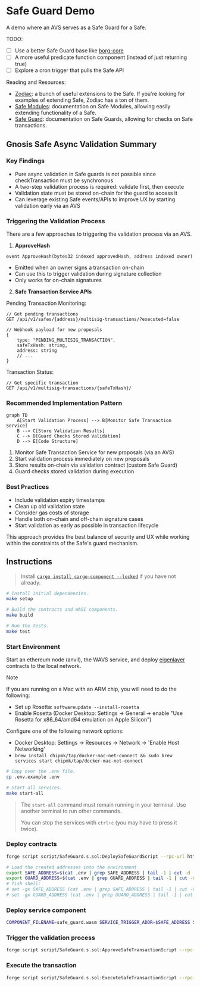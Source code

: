 # Safe Guard Demo

A demo where an AVS serves as a Safe Guard for a Safe.

TODO:

- [ ] Use a better Safe Guard base like [borg-core](https://github.com/MetaLex-Tech/borg-core)
- [ ] A more useful predicate function component (instead of just returning true)
- [ ] Explore a cron trigger that pulls the Safe API

Reading and Resources:

- [Zodiac](https://www.zodiac.wiki/documentation): a bunch of useful extensions to the Safe. If you're looking for examples of extending Safe, Zodiac has a ton of them.
- [Safe Modules](https://docs.safe.global/advanced/smart-account-modules): documentation on Safe Modules, allowing easily extending functionality of a Safe.
- [Safe Guard](https://docs.safe.global/advanced/smart-account-guards): documentation on Safe Guards, allowing for checks on Safe transactions.

## Gnosis Safe Async Validation Summary

### Key Findings

- Pure async validation in Safe guards is not possible since checkTransaction must be synchronous
- A two-step validation process is required: validate first, then execute
- Validation state must be stored on-chain for the guard to access it
- Can leverage existing Safe events/APIs to improve UX by starting validation early via an AVS

### Triggering the Validation Process

There are a few approaches to triggering the validation process via an AVS.

1. **ApproveHash**

```solidity
event ApproveHash(bytes32 indexed approvedHash, address indexed owner)
```

- Emitted when an owner signs a transaction on-chain
- Can use this to trigger validation during signature collection
- Only works for on-chain signatures

2. **Safe Transaction Service APIs**

Pending Transaction Monitoring:

```
// Get pending transactions
GET /api/v1/safes/{address}/multisig-transactions/?executed=false

// Webhook payload for new proposals
{
    type: "PENDING_MULTISIG_TRANSACTION",
    safeTxHash: string,
    address: string
    // ...
}
```

Transaction Status:

```
// Get specific transaction
GET /api/v1/multisig-transactions/{safeTxHash}/
```

### Recommended Implementation Pattern

```mermaid
graph TD
    A[Start Validation Process] --> B[Monitor Safe Transaction Service]
    B --> C[Store Validation Results]
    C --> D[Guard Checks Stored Validation]
    D --> E[Code Structure]
```

1. Monitor Safe Transaction Service for new proposals (via an AVS)
2. Start validation process immediately on new proposals
3. Store results on-chain via validation contract (custom Safe Guard)
4. Guard checks stored validation during execution

### Best Practices

- Include validation expiry timestamps
- Clean up old validation state
- Consider gas costs of storage
- Handle both on-chain and off-chain signature cases
- Start validation as early as possible in transaction lifecycle

This approach provides the best balance of security and UX while working within the constraints of the Safe's guard mechanism.

## Instructions

> Install [`cargo install cargo-component --locked`](https://github.com/bytecodealliance/cargo-component#installation) if you have not already.

```bash
# Install initial dependencies.
make setup

# Build the contracts and WASI components.
make build

# Run the tests.
make test
```

### Start Environment

Start an ethereum node (anvil), the WAVS service, and deploy [eigenlayer](https://www.eigenlayer.xyz/) contracts to the local network.

> [!NOTE]
> If you are running on a Mac with an ARM chip, you will need to do the following:
> - Set up Rosetta: `softwareupdate --install-rosetta`
> - Enable Rosetta (Docker Desktop: Settings -> General -> enable "Use Rosetta for x86_64/amd64 emulation on Apple Silicon")
>
> Configure one of the following network options:
> - Docker Desktop: Settings -> Resources -> Network -> 'Enable Host Networking'
> - `brew install chipmk/tap/docker-mac-net-connect && sudo brew services start chipmk/tap/docker-mac-net-connect`

```bash
# Copy over the .env file.
cp .env.example .env

# Start all services.
make start-all
```

> The `start-all` command must remain running in your terminal. Use another terminal to run other commands.
>
> You can stop the services with `ctrl+c` (you may have to press it twice).

### Deploy contracts

```bash
forge script script/SafeGuard.s.sol:DeploySafeGuardScript --rpc-url http://localhost:8545 --broadcast

# Load the created addresses into the environment
export SAFE_ADDRESS=$(cat .env | grep SAFE_ADDRESS | tail -1 | cut -d '=' -f 2)
export GUARD_ADDRESS=$(cat .env | grep GUARD_ADDRESS | tail -1 | cut -d '=' -f 2)
# fish shell:
# set -gx SAFE_ADDRESS (cat .env | grep SAFE_ADDRESS | tail -1 | cut -d '=' -f 2)
# set -gx GUARD_ADDRESS (cat .env | grep GUARD_ADDRESS | tail -1 | cut -d '=' -f 2)
```

### Deploy service component

```bash
COMPONENT_FILENAME=safe_guard.wasm SERVICE_TRIGGER_ADDR=$SAFE_ADDRESS SERVICE_SUBMISSION_ADDR=$GUARD_ADDRESS TRIGGER_EVENT="ApproveHash(bytes32,address)" make deploy-service
```

### Trigger the validation process

```bash
forge script script/SafeGuard.s.sol:ApproveSafeTransactionScript --rpc-url http://localhost:8545 --broadcast
```

### Execute the transaction

```bash
forge script script/SafeGuard.s.sol:ExecuteSafeTransactionScript --rpc-url http://localhost:8545 --broadcast
```
